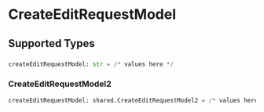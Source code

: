 # CreateEditRequestModel


## Supported Types

### 

```python
createEditRequestModel: str = /* values here */
```

### CreateEditRequestModel2

```python
createEditRequestModel: shared.CreateEditRequestModel2 = /* values here */
```

